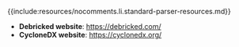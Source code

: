 {{include:resources/nocomments.li.standard-parser-resources.md}}
* **Debricked website**: https://debricked.com/
* **CycloneDX website**: https://cyclonedx.org/